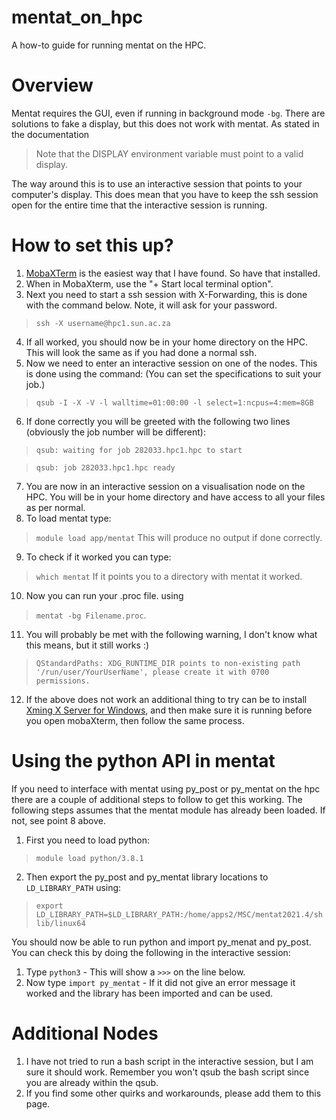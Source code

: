 # mentat_on_hpc
A how-to guide for running mentat on the HPC.

# Overview

Mentat requires the GUI, even if running in background mode `-bg`. There are solutions to fake a display, but this does not work with mentat. As stated in the documentation 
> Note that the DISPLAY environment variable must point to a valid display.

The way around this is to use an interactive session that points to your computer's display. This does mean that you have to keep the ssh session open for the entire time that the interactive session is running.

# How to set this up?

1. [MobaXTerm](https://mobaxterm.mobatek.net/download-home-edition.html) is the easiest way that I have found. So have that installed.
2. When in MobaXterm, use the "+ Start local terminal option".
3. Next you need to start a ssh session with X-Forwarding, this is done with the command below. Note, it will ask for your password.
> `ssh -X username@hpc1.sun.ac.za`
4. If all worked, you should now be in your home directory on the HPC. This will look the same as if you had done a normal ssh.
5. Now we need to enter an interactive session on one of the nodes. This is done using the command: (You can set the specifications to suit your job.)
> `qsub -I -X -V -l walltime=01:00:00 -l select=1:ncpus=4:mem=8GB`
6. If done correctly you will be greeted with the following two lines (obviously the job number will be different):
> `qsub: waiting for job 282033.hpc1.hpc to start`

> `qsub: job 282033.hpc1.hpc ready`
7. You are now in an interactive session on a visualisation node on the HPC. You will be in your home directory and have access to all your files as per normal.
8. To load mentat type:
> `module load app/mentat` This will produce no output if done correctly. 
9. To check if it worked you can type:
> `which mentat` If it points you to a directory with mentat it worked.
10. Now you can run your .proc file. using 
> `mentat -bg Filename.proc`.
11. You will probably be met with the following warning, I don't know what this means, but it still works :)
> `QStandardPaths: XDG_RUNTIME_DIR points to non-existing path '/run/user/YourUserName', please create it with 0700 permissions.`
12. If the above does not work an additional thing to try can be to install [Xming X Server for Windows](https://sourceforge.net/projects/xming), and then make sure it is running before you open mobaXterm, then follow the same process.

# Using the python API in mentat
If you need to interface with mentat using py_post or py_mentat on the hpc there are a couple of additional steps to follow to get this working. The following steps assumes that the mentat module has already been loaded. If not, see point 8 above.
1. First you need to load python:
> `module load python/3.8.1`
2. Then export the py_post and py_mentat library locations to `LD_LIBRARY_PATH` using:
> `export LD_LIBRARY_PATH=$LD_LIBRARY_PATH:/home/apps2/MSC/mentat2021.4/shlib/linux64`

You should now be able to run python and import py_menat and py_post. You can check this by doing the following in the interactive session:

1. Type `python3` - This will show a `>>>` on the line below.
2. Now type `import py_mentat` - If it did not give an error message it worked and the library has been imported and can be used.

# Additional Nodes
1. I have not tried to run a bash script in the interactive session, but I am sure it should work. Remember you won't qsub the bash script since you are already within the qsub.
2. If you find some other quirks and workarounds, please add them to this page.
